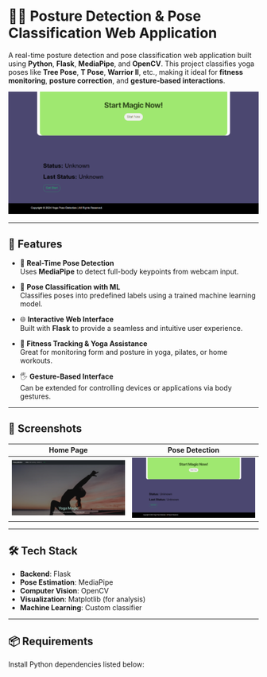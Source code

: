 # 🧘‍♂️ Posture Detection & Pose Classification Web Application

A real-time posture detection and pose classification web application built using **Python**, **Flask**, **MediaPipe**, and **OpenCV**. This project classifies yoga poses like **Tree Pose**, **T Pose**, **Warrior II**, etc., making it ideal for **fitness monitoring**, **posture correction**, and **gesture-based interactions**.

![Demo Screenshot](Screenshots/detection.png)

---

## 🚀 Features

- 🎯 **Real-Time Pose Detection**  
  Uses **MediaPipe** to detect full-body keypoints from webcam input.

- 🧠 **Pose Classification with ML**  
  Classifies poses into predefined labels using a trained machine learning model.

- 🌐 **Interactive Web Interface**  
  Built with **Flask** to provide a seamless and intuitive user experience.

- 💪 **Fitness Tracking & Yoga Assistance**  
  Great for monitoring form and posture in yoga, pilates, or home workouts.

- 🖐️ **Gesture-Based Interface**  
  Can be extended for controlling devices or applications via body gestures.

---

## 📸 Screenshots

| Home Page | Pose Detection |
|-----------|----------------|
| ![Home](Screenshots/home-page.png) | ![Detection](Screenshots/detection.png) |

---

## 🛠️ Tech Stack

- **Backend**: Flask
- **Pose Estimation**: MediaPipe
- **Computer Vision**: OpenCV
- **Visualization**: Matplotlib (for analysis)
- **Machine Learning**: Custom classifier

---

## 📦 Requirements

Install Python dependencies listed below:


 
